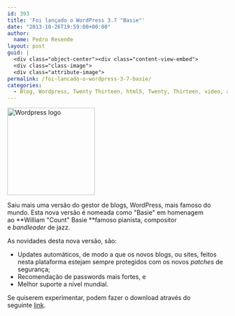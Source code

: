 ```yaml
---
id: 393
title: 'Foi lançado o WordPress 3.7 "Basie"'
date: "2013-10-26T19:59:00+00:00"
author:
  name: Pedro Resende
layout: post
guid: |
  <div class="object-center"><div class="content-view-embed">
  <div class="class-image">
  <div class="attribute-image">
permalink: /foi-lancado-o-wordpress-3-7-basie/
categories:
  - Blog, Wordpress, Twenty Thirteen, html5, Twenty, Thirteen, video, autosave, CMS, 3.7, Basie, updates
---
```


<div class="object-center">
  <div class="content-view-embed">
    <div class="class-image">
      <div class="attribute-image">
      <img src="https://blog.resende.biz/assets/blog/ezdemo_site/storage/images/media/images/wordpress-logo/11990-1-eng-GB/Wordpress-logo_medium.jpg" width="200" height="200"  style="border: 0px solid ;" alt="Wordpress logo" title="Wordpress logo" />
      </div>
    </div>
  </div>
</div>

Saiu mais uma versão do gestor de blogs, WordPress, mais famoso do mundo. Esta nova versão é nomeada como "Basie" em homenagem ao&nbsp;**William "Count" Basie&nbsp;**famoso&nbsp;pianista, compositor e&nbsp;_bandleader_&nbsp;de&nbsp;jazz.

As novidades desta nova versão, são:

- Updates automáticos, de modo a que os novos blogs, ou sites, feitos nesta plataforma estejam sempre protegidos com os novos _patches_ de segurança;
- Recomendação de passwords mais fortes, e
- Melhor suporte a nível mundial.

Se quiserem experimentar, podem fazer o download através do seguinte&nbsp;<a href="http://wordpress.org/latest.tar.gz" target="_blank">link</a>.
